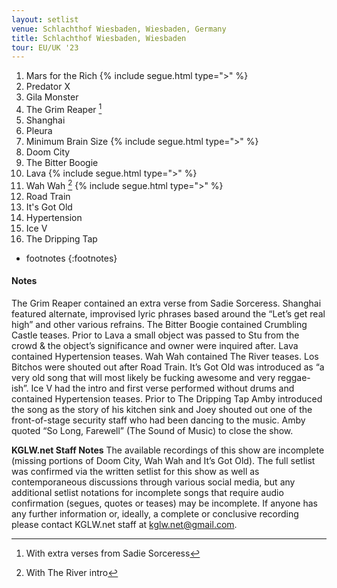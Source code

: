 ```yaml
---
layout: setlist
venue: Schlachthof Wiesbaden, Wiesbaden, Germany
title: Schlachthof Wiesbaden, Wiesbaden
tour: EU/UK '23
---
```


1. Mars for the Rich
   {% include segue.html type=">" %}
2. Predator X
3. Gila Monster
4. The Grim Reaper
     [^1]
5. Shanghai
6. Pleura
7. Minimum Brain Size
  {% include segue.html type=">" %} 
8. Doom City
9. The Bitter Boogie
10. Lava 
   {% include segue.html type=">" %}
11. Wah Wah
     [^2]
   {% include segue.html type=">" %}
12. Road Train
13. It's Got Old
14. Hypertension
15. Ice V
16. The Dripping Tap

<!--snippet-->

* footnotes
{:footnotes}
[^1]: With extra verses from Sadie Sorceress
[^2]: With The River intro

#### Notes
The Grim Reaper contained an extra verse from Sadie Sorceress.  Shanghai featured alternate, improvised lyric phrases based around the “Let’s get real high” and other various refrains.  The Bitter Boogie contained Crumbling Castle teases.  Prior to Lava a small object was passed to Stu from the crowd & the object’s significance and owner were inquired after.  Lava contained Hypertension teases.  Wah Wah contained The River teases.  Los Bitchos were shouted out after Road Train.  It’s Got Old was introduced as “a very old song that will most likely be fucking awesome and very reggae-ish”.  Ice V had the intro and first verse performed without drums and contained Hypertension teases.  Prior to The Dripping Tap Amby introduced the song as the story of his kitchen sink and Joey shouted out one of the front-of-stage security staff who had been dancing to the music.  Amby quoted “So Long, Farewell” (The Sound of Music) to close the show.

**KGLW.net Staff Notes**
The available recordings of this show are incomplete (missing portions of Doom City, Wah Wah and It’s Got Old). The full setlist was confirmed via the written setlist for this show as well as contemporaneous discussions through various social media, but any additional setlist notations for incomplete songs that require audio confirmation (segues, quotes or teases) may be incomplete. If anyone has any further information or, ideally, a complete or conclusive recording please contact KGLW.net staff at kglw.net@gmail.com.
